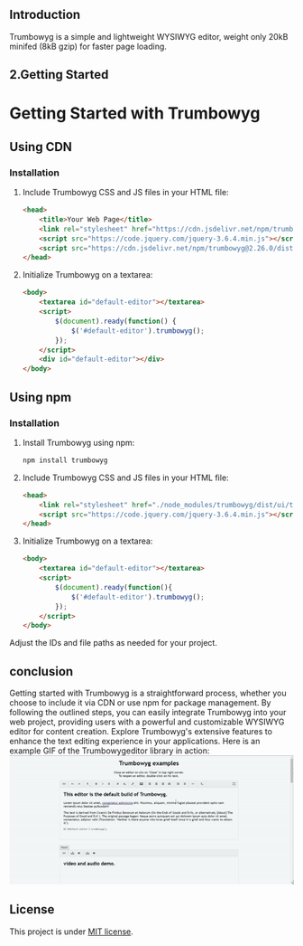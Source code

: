 

## Introduction

Trumbowyg is a simple and lightweight WYSIWYG editor, weight only 20kB minifed (8kB gzip) for faster page loading.

## 2.Getting Started

# Getting Started with Trumbowyg

## Using CDN

### Installation

1. Include Trumbowyg CSS and JS files in your HTML file:

    ```html
    <head>
        <title>Your Web Page</title>
        <link rel="stylesheet" href="https://cdn.jsdelivr.net/npm/trumbowyg@2.26.0/dist/ui/trumbowyg.min.css">
        <script src="https://code.jquery.com/jquery-3.6.4.min.js"></script>
        <script src="https://cdn.jsdelivr.net/npm/trumbowyg@2.26.0/dist/trumbowyg.min.js"></script>
    </head>
    ```

2. Initialize Trumbowyg on a textarea:

    ```html
    <body>
        <textarea id="default-editor"></textarea>
        <script>
            $(document).ready(function() {
                $('#default-editor').trumbowyg();
            });
        </script>
        <div id="default-editor"></div>
    </body>
    ```

## Using npm

### Installation

1. Install Trumbowyg using npm:

    ```bash
    npm install trumbowyg
    ```

2. Include Trumbowyg CSS and JS files in your HTML file:

    ```html
    <head>
        <link rel="stylesheet" href="./node_modules/trumbowyg/dist/ui/trumbowyg.min.css">
        <script src="https://code.jquery.com/jquery-3.6.4.min.js"></script>
    </head>
    ```

3. Initialize Trumbowyg on a textarea:

    ```html
    <body>
        <textarea id="default-editor"></textarea>
        <script>
            $(document).ready(function(){
                $('#default-editor').trumbowyg();
            });
        </script>
    </body>
    ```

Adjust the IDs and file paths as needed for your project.

## conclusion 
 Getting started with Trumbowyg is a straightforward process, whether you choose to include it via CDN or use npm for package management. By following the outlined steps, you can easily integrate Trumbowyg into your web project, providing users with a powerful and customizable WYSIWYG editor for content creation. Explore Trumbowyg's extensive features to enhance the text editing experience in your applications.
 Here is an example GIF of the Trumbowygeditor library in action:
 ![Example GIF](src/demo.gif)
## License

This project is under [MIT license](LICENSE).
